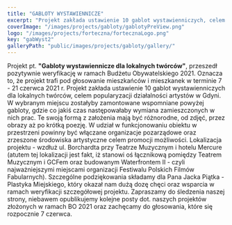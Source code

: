 ```yaml
---
title: "GABLOTY WYSTAWIENNICZE"
excerpt: "Projekt zakłada ustawienie 10 gablot wystawienniczych, celem popularyzacji działalności artystów w Gdyni."
coverImage: "/images/projects/gabloty/gablotyPreView.png"
logo: "/images/projects/forteczna/fortecznaLogo.png"
key: "gabWyst2"
galleryPath: "public/images/projects/gabloty/gallery/"
---
```


Projekt pt. **"Gabloty wystawiennicze dla lokalnych twórców"**, przeszedł pozytywnie weryfikację w ramach Budżetu Obywatelskiego 2021. Oznacza to, że projekt trafi pod głosowanie mieszkańców i mieszkanek w terminie 7 - 21 czerwca 2021 r. Projekt zakłada ustawienie 10 gablot wystawienniczych dla lokalnych twórców, celem popularyzacji działalności artystów w Gdyni. W wybranym miejscu zostałyby zamontowane wspomniane powyżej gabloty, gdzie co jakiś czas następowałaby wymiana zamieszczonych w nich prac. Te swoją formą z założenia mają być różnorodne, od zdjęć, przez obrazy aż po krótką poezję. W udział w funkcjonowaniu obiektu w przestrzeni powinny być włączane organizacje pozarządowe oraz zrzeszone środowiska artystyczne celem promocji możliwości. Lokalizacja projektu - wzdłuż ul. Borchardta przy Teatrze Muzycznym i hotelu Mercure (atutem tej lokalizacji jest fakt, iż stanowi oś łącznikową pomiędzy Teatrem Muzycznym i GCFem oraz budowanym Waterfrontem II - czyli najważniejszymi miejscami organizacji Festiwalu Polskich Filmów Fabularnych). Szczególne podziękowania składamy dla Pana Jacka Piątka - Plastyka Miejskiego, który okazał nam dużą dozę chęci oraz wsparcia w ramach weryfikacji szczegółowej projektu. Zapraszamy do śledzenia naszej strony, niebawem opublikujemy kolejne posty dot. naszych projektów złożonych w ramach BO 2021 oraz zachęcamy do głosowania, które się rozpocznie 7 czerwca.
